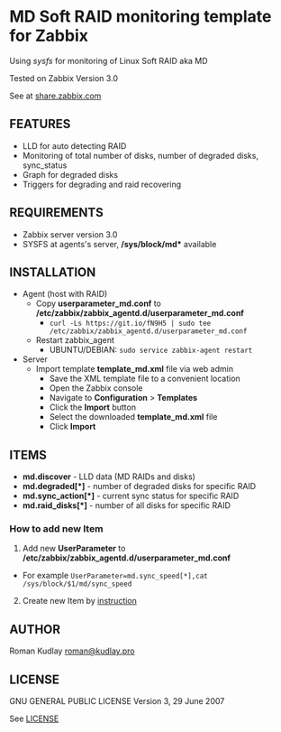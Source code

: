 # MD Soft RAID monitoring template for Zabbix

Using _sysfs_ for monitoring of Linux Soft RAID aka MD

Tested on Zabbix Version 3.0

See at [share.zabbix.com](https://share.zabbix.com/operating-systems/linux/template-md-raid)

## FEATURES

* LLD for auto detecting RAID
* Monitoring of total number of disks, number of degraded disks, sync_status
* Graph for degraded disks
* Triggers for degrading and raid recovering


## REQUIREMENTS

* Zabbix server version 3.0
* SYSFS at agents's server, __/sys/block/md*__ available

## INSTALLATION

* Agent (host with RAID)
  * Copy __userparameter_md.conf__ to __/etc/zabbix/zabbix_agentd.d/userparameter_md.conf__
    * `curl -Ls https://git.io/fN9H5 | sudo tee /etc/zabbix/zabbix_agentd.d/userparameter_md.conf`
  * Restart zabbix_agent
    * UBUNTU/DEBIAN: `sudo service zabbix-agent restart`
* Server
  * Import template __template_md.xml__ file via web admin
    * Save the XML template file to a convenient location
    * Open the Zabbix console
    * Navigate to __Configuration__ > __Templates__
    * Click the __Import__ button
    * Select the downloaded __template_md.xml__ file
    * Click __Import__

## ITEMS

* **md.discover** - LLD data (MD RAIDs and disks)
* **md.degraded[*]** - number of degraded disks for specific RAID
* **md.sync_action[*]** - current sync status for specific RAID
* **md.raid_disks[*]** - number of all disks for specific RAID

### How to add new Item

1. Add new **UserParameter** to **/etc/zabbix/zabbix_agentd.d/userparameter_md.conf**
  * For example `UserParameter=md.sync_speed[*],cat /sys/block/$1/md/sync_speed`
2. Create new Item by [instruction](https://www.zabbix.com/documentation/3.4/manual/config/items/item)

## AUTHOR

Roman Kudlay roman@kudlay.pro

## LICENSE

GNU GENERAL PUBLIC LICENSE Version 3, 29 June 2007

See [LICENSE](LICENSE)
